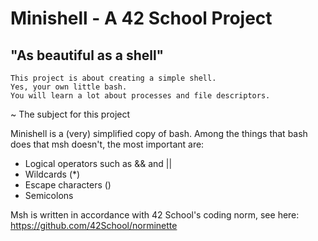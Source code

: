# Minishell - A 42 School Project
## "As beautiful as a shell"

```
This project is about creating a simple shell.
Yes, your own little bash.
You will learn a lot about processes and file descriptors.
```
~ The subject for this project

Minishell is a (very) simplified copy of bash.
Among the things that bash does that msh doesn't, the most important are:
- Logical operators such as && and ||
- Wildcards (*)
- Escape characters (\)
- Semicolons


Msh is written in accordance with 42 School's coding norm, see here:
https://github.com/42School/norminette
